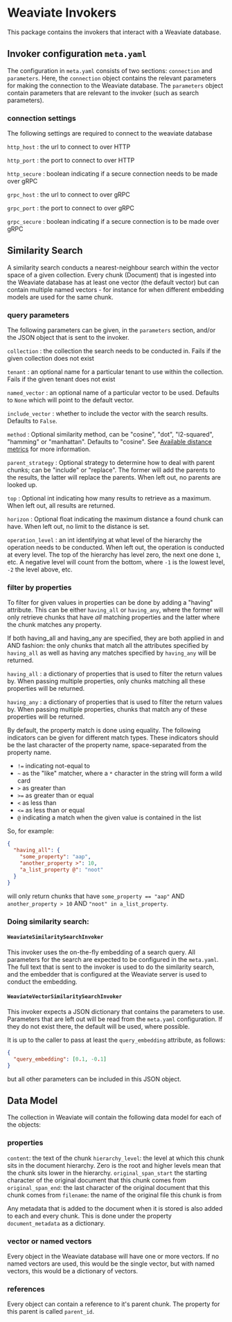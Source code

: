 # Weaviate Invokers
This package contains the invokers that interact with a Weaviate database.

## Invoker configuration `meta.yaml`
The configuration in `meta.yaml` consists of two sections: `connection` and `parameters`.
Here, the `connection` object contains the relevant parameters for making the connection
to the Weaviate database. The `parameters` object contain parameters that are relevant to
the invoker (such as search parameters). 

### connection settings
The following settings are required to connect to the weaviate database

`http_host`
: the url to connect to over HTTP

`http_port`
: the port to connect to over HTTP

`http_secure`
: boolean indicating if a secure connection needs to be made over gRPC

`grpc_host`
: the url to connect to over gRPC

`grpc_port`
: the port to connect to over gRPC

`grpc_secure`
: boolean indicating if a secure connection is to be made over gRPC

## Similarity Search
A similarity search conducts a nearest-neighbour search within the vector space of a given
collection. Every chunk (Document) that is ingested into the Weaviate database has at least
one vector (the default vector) but can contain multiple named vectors - for instance for
when different embedding models are used for the same chunk.

### query parameters
The following parameters can be given, in the `parameters` section, and/or the JSON object
that is sent to the invoker.

`collection`
: the collection the search needs to be conducted in. Fails if the given collection does
not exist

`tenant`
: an optional name for a particular tenant to use within the collection. Fails if the given
tenant does not exist

`named_vector`
: an optional name of a particular vector to be used. Defaults to `None` which will point to
the default vector.

`include_vector`
: whether to include the vector with the search results. Defaults to `False`.

`method`
: Optional similarity method, can be "cosine", "dot", "l2-squared", "hamming" or "manhattan".
Defaults to "cosine".
See [Available distance metrics](https://weaviate.io/developers/weaviate/config-refs/distances#available-distance-metrics)
for more information.

`parent_strategy`
: Optional strategy to determine how to deal with parent chunks; can be "include" or "replace". The
former will add the parents to the results, the latter will replace the parents. When left
out, no parents are looked up.

`top`
: Optional int indicating how many results to retrieve as a maximum. When left out, all
results are returned.

`horizon`
: Optional float indicating the maximum distance a found chunk can have. When left out,
no limit to the distance is set.

`operation_level`
: an int identifying at what level of the hierarchy the operation needs to be conducted.
When left out, the operation is conducted at every level. The top of the hierarchy has level
zero, the next one done `1`, etc. A negative level will count from the bottom, where `-1`
is the lowest level, `-2` the level above, etc.

### filter by properties
To filter for given values in properties can be done by adding a "having" attribute. This
can be either `having_all` or `having_any`, where the former will only retrieve chunks that
have _all_ matching properties and the latter where the chunk matches any property.

If both having_all and having_any are specified, they are both applied in and AND fashion:
the only chunks that match all the attributes specified by `having_all` as well as having
any matches specified by `having_any` will be returned.

`having_all`
: a dictionary of properties that is used to filter the return values by. When passing
multiple properties, only chunks matching all these properties will be returned.

`having_any`
: a dictionary of properties that is used to filter the return values by. When passing
multiple properties, chunks that match any of these properties will be returned.

By default, the property match is done using equality. The following indicators can be given
for different match types. These indicators should be the last character of the property name,
space-separated from the property name.

* `!=` indicating not-equal to
* `~` as the "like" matcher, where a `*` character in the string will form a wild card
* `>` as greater than
* `>=` as greater than or equal
* `<` as less than
* `<=` as less than or equal
* `@` indicating a match when the given value is contained in the list

So, for example:

```json
{
  "having_all": {
    "some_property": "aap",
    "another_property >": 10,
    "a_list_property @": "noot"
  }
}
```
will only return chunks that have `some_property == "aap"` AND `another_property > 10` AND 
`"noot" in a_list_property`. 

### Doing similarity search:
#### `WeaviateSimilaritySearchInvoker`
This invoker uses the on-the-fly embedding of a search query. All parameters for the search
are expected to be configured in the `meta.yaml`. The full text that is sent to the invoker
is used to do the similarity search, and the embedder that is configured at the Weaviate
server is used to conduct the embedding.

#### `WeaviateVectorSimilaritySearchInvoker`
This invoker expects a JSON dictionary that contains the parameters to use. Parameters that
are left out will be read from the `meta.yaml` configuration. If they do not exist there,
the default will be used, where possible.

It is up to the caller to pass at least the `query_embedding` attribute, as follows:

```json
{
  "query_embedding": [0.1, -0.1]
}
```
but all other parameters can be included in this JSON object.


## Data Model
The collection in Weaviate will contain the following data model for each of the objects:

### properties
`content`: the text of the chunk
`hierarchy_level`: the level at which this chunk sits in the document hierarchy. Zero is the root
and higher levels mean that the chunk sits lower in the hierarchy.
`original_span_start` the starting character of the original document that this chunk comes from
`original_span_end`: the last character of the original document that this chunk comes from
`filename`: the name of the original file this chunk is from

Any metadata that is added to the document when it is stored is also added to each and every chunk.
This is done under the property `document_metadata` as a dictionary.

### vector or named vectors
Every object in the Weaviate database will have one or more vectors. If no named vectors are used, 
this would be the single vector, but with named vectors, this would be a dictionary of vectors.

### references
Every object can contain a reference to it's parent chunk. The property for this parent is called
`parent_id`.